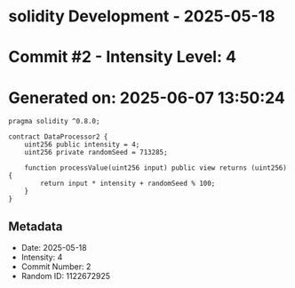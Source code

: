 ﻿# solidity Development - 2025-05-18
# Commit #2 - Intensity Level: 4
# Generated on: 2025-06-07 13:50:24
```solidity
pragma solidity ^0.8.0;

contract DataProcessor2 {
    uint256 public intensity = 4;
    uint256 private randomSeed = 713285;

    function processValue(uint256 input) public view returns (uint256) {
        return input * intensity + randomSeed % 100;
    }
}
```
## Metadata
- Date: 2025-05-18
- Intensity: 4
- Commit Number: 2
- Random ID: 1122672925
